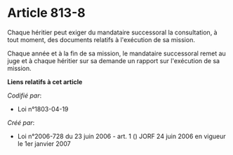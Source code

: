 # Article 813-8

Chaque héritier peut exiger du mandataire successoral la consultation, à tout moment, des documents relatifs à l'exécution de
sa mission.

Chaque année et à la fin de sa mission, le mandataire successoral remet au juge et à chaque héritier sur sa demande un
rapport sur l'exécution de sa mission.

**Liens relatifs à cet article**

_Codifié par_:

  - Loi n°1803-04-19

_Créé par_:

  - Loi n°2006-728 du 23 juin 2006 - art. 1 () JORF 24 juin 2006 en vigueur le 1er janvier 2007
